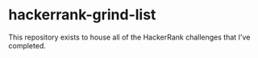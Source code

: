# hackerrank-grind-list
This repository exists to house all of the HackerRank challenges that I've completed.

